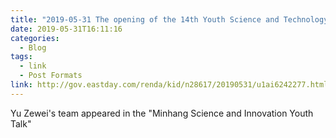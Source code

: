 ```yaml
---
title: "2019-05-31 The opening of the 14th Youth Science and Technology Festival in Minhang District"
date: 2019-05-31T16:11:16 
categories:
  - Blog
tags:
  - link
  - Post Formats
link: http://gov.eastday.com/renda/kid/n28617/20190531/u1ai6242277.html
---
```

Yu Zewei's team appeared in the "Minhang Science and Innovation Youth Talk" 
